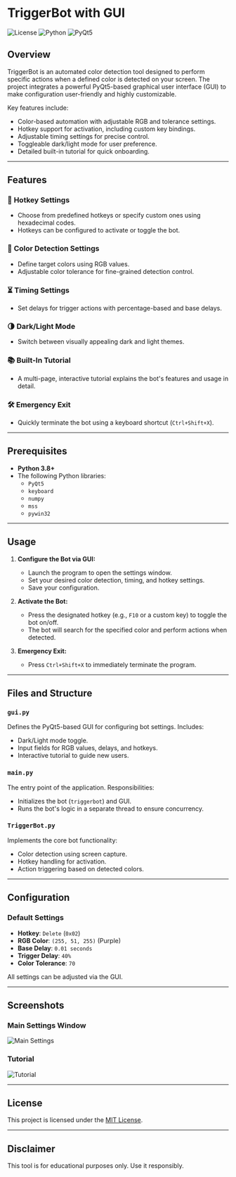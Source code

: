 # TriggerBot with GUI

![License](https://img.shields.io/badge/license-MIT-green)
![Python](https://img.shields.io/badge/Python-3.8%2B-blue)
![PyQt5](https://img.shields.io/badge/PyQt5-v5.15-orange)

## Overview

TriggerBot is an automated color detection tool designed to perform specific actions when a defined color is detected on your screen. The project integrates a powerful PyQt5-based graphical user interface (GUI) to make configuration user-friendly and highly customizable.

Key features include:
- Color-based automation with adjustable RGB and tolerance settings.
- Hotkey support for activation, including custom key bindings.
- Adjustable timing settings for precise control.
- Toggleable dark/light mode for user preference.
- Detailed built-in tutorial for quick onboarding.

---

## Features

### 🔑 **Hotkey Settings**
- Choose from predefined hotkeys or specify custom ones using hexadecimal codes.
- Hotkeys can be configured to activate or toggle the bot.

### 🎨 **Color Detection Settings**
- Define target colors using RGB values.
- Adjustable color tolerance for fine-grained detection control.

### ⏳ **Timing Settings**
- Set delays for trigger actions with percentage-based and base delays.

### 🌗 **Dark/Light Mode**
- Switch between visually appealing dark and light themes.

### 📚 **Built-In Tutorial**
- A multi-page, interactive tutorial explains the bot's features and usage in detail.

### 🛠️ **Emergency Exit**
- Quickly terminate the bot using a keyboard shortcut (`Ctrl+Shift+X`).

---

## Prerequisites
- **Python 3.8+**
- The following Python libraries:
  - `PyQt5`
  - `keyboard`
  - `numpy`
  - `mss`
  - `pywin32`

---

## Usage

1. **Configure the Bot via GUI:**
   - Launch the program to open the settings window.
   - Set your desired color detection, timing, and hotkey settings.
   - Save your configuration.

2. **Activate the Bot:**
   - Press the designated hotkey (e.g., `F10` or a custom key) to toggle the bot on/off.
   - The bot will search for the specified color and perform actions when detected.

3. **Emergency Exit:**
   - Press `Ctrl+Shift+X` to immediately terminate the program.

---

## Files and Structure

### `gui.py`
Defines the PyQt5-based GUI for configuring bot settings. Includes:
- Dark/Light mode toggle.
- Input fields for RGB values, delays, and hotkeys.
- Interactive tutorial to guide new users.

### `main.py`
The entry point of the application. Responsibilities:
- Initializes the bot (`triggerbot`) and GUI.
- Runs the bot's logic in a separate thread to ensure concurrency.

### `TriggerBot.py`
Implements the core bot functionality:
- Color detection using screen capture.
- Hotkey handling for activation.
- Action triggering based on detected colors.

---

## Configuration

### Default Settings
- **Hotkey**: `Delete` (`0x02`)
- **RGB Color**: `(255, 51, 255)` (Purple)
- **Base Delay**: `0.01 seconds`
- **Trigger Delay**: `40%`
- **Color Tolerance**: `70`

All settings can be adjusted via the GUI.

---

## Screenshots

### Main Settings Window
![Main Settings](https://via.placeholder.com/600x400)

### Tutorial
![Tutorial](https://via.placeholder.com/600x400)

---

## License

This project is licensed under the [MIT License](LICENSE).

---

## Disclaimer

This tool is for educational purposes only. Use it responsibly.
